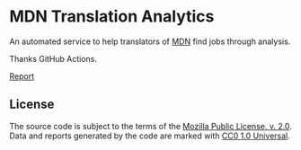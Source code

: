# MDN Translation Analytics

An automated service to help translators of [MDN](https://github.com/mdn/translated-content) find jobs through analysis.

Thanks GitHub Actions.

[Report](https://gist.github.com/cheeslide/298662e8192c3a805cc0ba85af34f2fc)

## License

The source code is subject to the terms of the [Mozilla Public License, v. 2.0](https://mozilla.org/MPL/2.0/).
Data and reports generated by the code are marked with [CC0 1.0 Universal](https://creativecommons.org/publicdomain/zero/1.0/).
